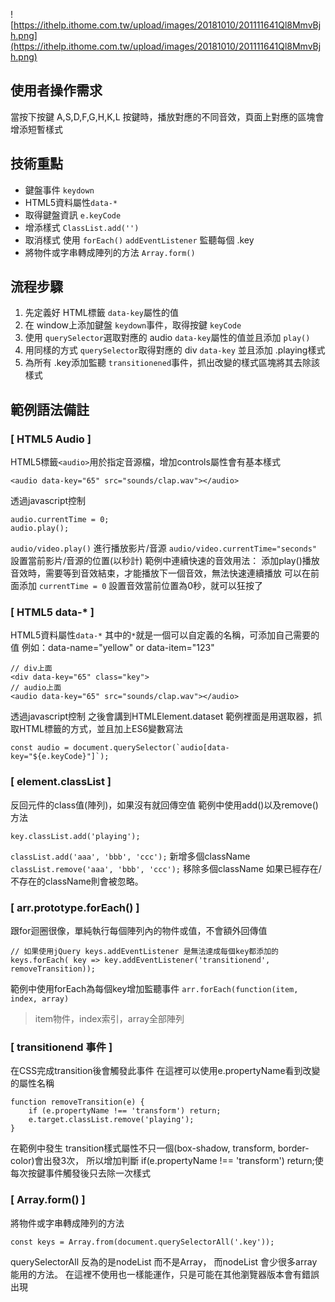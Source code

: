 ![https://ithelp.ithome.com.tw/upload/images/20181010/201111641Ql8MmvBjh.png](https://ithelp.ithome.com.tw/upload/images/20181010/201111641Ql8MmvBjh.png)
## 使用者操作需求
當按下按鍵 A,S,D,F,G,H,K,L 按鍵時，播放對應的不同音效，頁面上對應的區塊會增添短暫樣式


## 技術重點
* 鍵盤事件 `keydown`
* HTML5資料屬性`data-*`
* 取得鍵盤資訊 `e.keyCode`
* 增添樣式 `ClassList.add('')`
* 取消樣式 使用 `forEach()` `addEventListener` 監聽每個 .key
* 將物件或字串轉成陣列的方法 `Array.form()`


## 流程步驟
1. 先定義好 HTML標籤 `data-key`屬性的值
2. 在  window上添加鍵盤 `keydown`事件，取得按鍵 `keyCode`
3. 使用 `querySelector`選取對應的 audio `data-key`屬性的值並且添加 `play()`
4. 用同樣的方式 `querySelector`取得對應的 div `data-key` 並且添加 .playing樣式
5. 為所有 .key添加監聽 `transitionened`事件，抓出改變的樣式區塊將其去除該樣式


## 範例語法備註

### [ HTML5 Audio ]
HTML5標籤`<audio>`用於指定音源檔，增加controls屬性會有基本樣式
```
<audio data-key="65" src="sounds/clap.wav"></audio>
```

透過javascript控制
```
audio.currentTime = 0;
audio.play();
```
`audio/video.play()` 進行播放影片/音源
`audio/video.currentTime="seconds"` 設置當前影片/音源的位置(以秒計)
範例中連續快速的音效用法：
添加play()播放音效時，需要等到音效結束，才能播放下一個音效，無法快速連續播放
可以在前面添加 `currentTime = 0` 設置音效當前位置為0秒，就可以狂按了

### [ HTML5 data-* ]
HTML5資料屬性`data-*` 其中的`*`就是一個可以自定義的名稱，可添加自己需要的值
例如：data-name="yellow" or data-item="123"
```
// div上面
<div data-key="65" class="key">
// audio上面
<audio data-key="65" src="sounds/clap.wav"></audio>
```

透過javascript控制
之後會講到HTMLElement.dataset
範例裡面是用選取器，抓取HTML標籤的方式，並且加上ES6變數寫法
```
const audio = document.querySelector(`audio[data-key="${e.keyCode}"]`);
```

### [ element.classList ]
反回元件的class值(陣列)，如果沒有就回傳空值
範例中使用add()以及remove()方法
```
key.classList.add('playing');
```
`classList.add('aaa', 'bbb', 'ccc');`     新增多個className
`classList.remove('aaa', 'bbb', 'ccc');`  移除多個className
如果已經存在/不存在的className則會被忽略。


### [ arr.prototype.forEach() ]
跟for迴圈很像，單純執行每個陣列內的物件或值，不會額外回傳值
```
// 如果使用jQuery keys.addEventListener 是無法達成每個key都添加的
keys.forEach( key => key.addEventListener('transitionend', removeTransition));
```
範例中使用forEach為每個key增加監聽事件
`arr.forEach(function(item, index, array)`
> item物件，index索引，array全部陣列


### [ transitionend 事件 ]
在CSS完成transition後會觸發此事件
在這裡可以使用e.propertyName看到改變的屬性名稱
```
function removeTransition(e) {
    if (e.propertyName !== 'transform') return;
    e.target.classList.remove('playing');
}
```
在範例中發生 transition樣式屬性不只一個(box-shadow, transform, border-color)會出發3次，
所以增加判斷 if(e.propertyName !== 'transform') return;使每次按鍵事件觸發後只去除一次樣式

### [ Array.form() ]
將物件或字串轉成陣列的方法
```
const keys = Array.from(document.querySelectorAll('.key'));
```
querySelectorAll 反為的是nodeList 而不是Array，
而nodeList 會少很多array能用的方法。
在這裡不使用也一樣能運作，只是可能在其他瀏覽器版本會有錯誤出現

